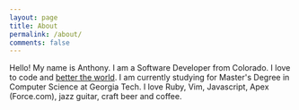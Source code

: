 ```yaml
---
layout: page
title: About
permalink: /about/
comments: false
---
```


Hello! My name is Anthony. I am a Software Developer from Colorado. I love to code and <a href="https://artandjustice.org" target="_blank">better the world</a>. I am currently studying for Master's Degree in Computer Science at Georgia Tech. I love Ruby, Vim, Javascript, Apex (Force.com), jazz guitar, craft beer and coffee.
